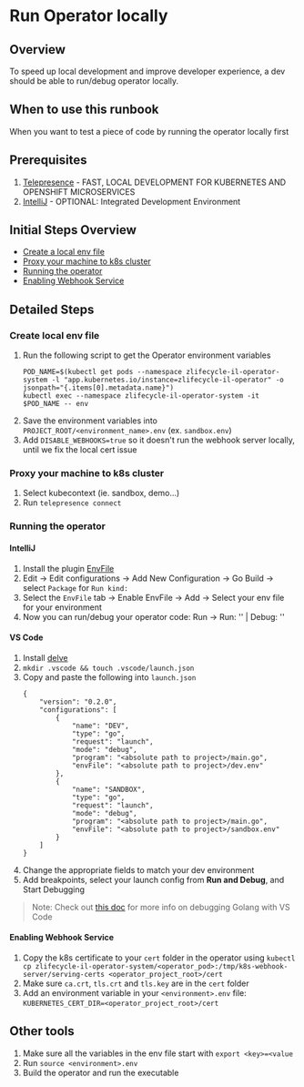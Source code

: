 # Run Operator locally

## Overview

To speed up local development and improve developer experience, a dev should be able to run/debug operator locally.

## When to use this runbook

When you want to test a piece of code by running the operator locally first

## Prerequisites

1. [Telepresence](https://www.telepresence.io/) - FAST, LOCAL DEVELOPMENT FOR KUBERNETES AND OPENSHIFT MICROSERVICES
2. [IntelliJ](https://www.jetbrains.com/idea/) - OPTIONAL: Integrated Development Environment

## Initial Steps Overview

- [Create a local env file](#create-local-env-file)
- [Proxy your machine to k8s cluster](#proxy-your-machine-to-k8s-cluster)
- [Running the operator](#running-the-operator)
- [Enabling Webhook Service](#enabling-webhook-service)

## Detailed Steps

### Create local env file
1. Run the following script to get the Operator environment variables
	```shell script
	POD_NAME=$(kubectl get pods --namespace zlifecycle-il-operator-system -l "app.kubernetes.io/instance=zlifecycle-il-operator" -o jsonpath="{.items[0].metadata.name}")
	kubectl exec --namespace zlifecycle-il-operator-system -it $POD_NAME -- env
	```
2. Save the environment variables into `PROJECT_ROOT/<environment_name>.env` (ex. `sandbox.env`)
3. Add `DISABLE_WEBHOOKS=true` so it doesn't run the webhook server locally, until we fix the local cert issue

### Proxy your machine to k8s cluster
1. Select kubecontext (ie. sandbox, demo...)
2. Run `telepresence connect`

### Running the operator

#### IntelliJ
1. Install the plugin [EnvFile](https://plugins.jetbrains.com/plugin/7861-envfile)
2. Edit -> Edit configurations -> Add New Configuration -> Go Build -> select `Package` for `Run kind:`
3. Select the `EnvFile` tab -> Enable EnvFile -> Add -> Select your env file for your environment
4. Now you can run/debug your operator code: Run -> Run: '<configuration-name>' | Debug: '<configuration-name>'

#### VS Code

1. Install [delve](https://github.com/go-delve/delve)
1. `mkdir .vscode && touch .vscode/launch.json`
1. Copy and paste the following into `launch.json`
	```
	{
		"version": "0.2.0",
		"configurations": [
			{
				"name": "DEV",
				"type": "go",
				"request": "launch",
				"mode": "debug",
				"program": "<absolute path to project>/main.go",
				"envFile": "<absolute path to project>/dev.env"
			},
			{
				"name": "SANDBOX",
				"type": "go",
				"request": "launch",
				"mode": "debug",
				"program": "<absolute path to project>/main.go",
				"envFile": "<absolute path to project>/sandbox.env"
			}
		]
	}
	```
1. Change the appropriate fields to match your dev environment
1. Add breakpoints, select your launch config from **Run and Debug**, and Start Debugging

> Note: Check out [this doc](https://github.com/golang/vscode-go/blob/master/docs/debugging.md) for more info on debugging Golang with VS Code

#### Enabling Webhook Service
1. Copy the k8s certificate to your `cert` folder in the operator using `kubectl cp zlifecycle-il-operator-system/<operator_pod>:/tmp/k8s-webhook-server/serving-certs <operator_project_root>/cert`
2. Make sure `ca.crt`, `tls.crt` and `tls.key` are in the `cert` folder
3. Add an environment variable in your `<environment>.env` file: `KUBERNETES_CERT_DIR=<operator_project_root>/cert`

## Other tools
1. Make sure all the variables in the env file start with `export <key>=<value`
2. Run `source <environment>.env`
3. Build the operator and run the executable
